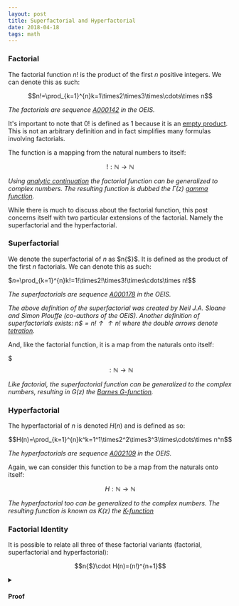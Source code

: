 ```yaml
---
layout: post
title: Superfactorial and Hyperfactorial
date: 2018-04-18
tags: math
---
```

### Factorial
The factorial function $n!$ is the product of the first $n$ positive integers. We can denote this as such:

$$n!=\prod_{k=1}^{n}k=1\times2\times3\times\cdots\times n$$

*The factorials are sequence [A000142](https://oeis.org/A000142) in the OEIS.*

It's important to note that $0!$ is defined as $1$ because it is an [empty product](https://en.wikipedia.org/wiki/Empty_product). This is not an arbitrary definition and in fact simplifies many formulas involving factorials.

The function is a mapping from the natural numbers to itself:

$$!:\mathbb{N}\rightarrow\mathbb{N}$$

*Using [analytic continuation](https://en.wikipedia.org/wiki/Analytic_continuation) the factorial function can be generalized to complex numbers. The resulting function is dubbed the $\Gamma(z)$ [gamma function](https://en.wikipedia.org/wiki/Gamma_function).*

While there is much to discuss about the factorial function, this post concerns itself with two particular extensions of the factorial. Namely the superfactorial and the hyperfactorial.

<!--more-->

### Superfactorial
We denote the superfactorial of $n$ as $n{$}$. It is defined as the product of the first $n$ factorials. We can denote this as such:

$$n$=\prod_{k=1}^{n}k!=1!\times2!\times3!\times\cdots\times n!$$

*The superfactorials are sequence [A000178](https://oeis.org/A000178) in the OEIS.*

*The above definition of the superfactorial was created by Neil J.A. Sloane and Simon Plouffe (co-authors of the OEIS). Another definition of superfactorials exists: $n{\$}=n!\uparrow\uparrow n!$ where the double arrows denote [tetration](https://en.wikipedia.org/wiki/Tetration).*

And, like the factorial function, it is a map from the naturals onto itself:

$$$:\mathbb{N}\rightarrow\mathbb{N}$$

*Like factorial, the superfactorial function can be generalized to the complex numbers, resulting in $G(z)$ the [Barnes G-function](https://en.wikipedia.org/wiki/Barnes_G-function).*

### Hyperfactorial
The hyperfactorial of $n$ is denoted $H(n)$ and is defined as so:

$$H(n)=\prod_{k=1}^{n}k^k=1^1\times2^2\times3^3\times\cdots\times n^n$$

*The hyperfactorials are sequence [A002109](https://oeis.org/A002109) in the OEIS.*

Again, we can consider this function to be a map from the naturals onto itself:

$$H:\mathbb{N}\rightarrow\mathbb{N}$$

*The hyperfactorial too can be generalized to the complex numbers. The resulting function is known as $K(z)$ the [K-function](https://en.wikipedia.org/wiki/K-function)*

### Factorial Identity
It is possible to relate all three of these factorial variants (factorial, superfactorial and hyperfactorial):

$$n{$}\cdot H(n)=(n!)^{n+1}$$

<details>
<summary><h4 class="inline">Proof</h4></summary>

We can prove the above statement, which we'll call $P(n)$, by induction. First we must show that if $P(n)$ then $P(n+1)$:

$$P(n)\equiv n{$}\cdot H(n)=(n!)^{n+1}$$

First we multiply both sides of the equation by $(n+1)!(n+1)^{n+1}$:

$$(n+1)!(n+1)^{n+1}n{$}\cdot H(n)=(n!)^{n+1} (n+1)!(n+1)^{n+1}$$

Next we notice that $n{\$}(n+1)!=(n+1){\$}$:

$$(n+1){$}\cdot H(n)(n+1)^{n+1}=(n!)^{n+1} (n+1)!(n+1)^{n+1}$$

Now we notice that $H(n)(n+1)^{n+1}=H(n+1)$:

$$(n+1){$}\cdot H(n+1)=(n!)^{n+1} (n+1)!(n+1)^{n+1}$$

We're done with the right hand side, now let's deal with the $(n!)^{n+1} (n+1)!$ factors on the right hand side:

$$\begin{align}
(n!)^{n+1} (n+1)!&=(n!)^{n+1} (n)!(n+1)\\
&=(n!)^{n+2}(n+1)\\
\end{align}$$

Plugging this back into the original equation we can see:

$$\begin{align}
(n+1){$}\cdot H(n+1)&=(n!)^{n+2}(n+1)(n+1)^{n+1}\\
&=(n!)^{n+2}(n+1)^{n+2}\\
&=(n+1)!^{n+2}
\end{align}$$

$$P(n+1)\equiv(n+1){$}\cdot H(n+1)=(n+1)!^{n+2}$$

We just proved that if $P(n)$ being true means $P(n+1)$ is also true:

$$P(n)\implies P(n+1)$$

Now, because $P(1)$ is true:

$$\begin{align}
P(1)&\equiv 1{$}\cdot H(1)=(1!)^{1+1}\\
&\equiv1=1\\
&\equiv T
\end{align}$$

This means that $P(1+1)=P(2)$ is true, which means $P(3)$ is true and so on. Thus by induction:

$$n{$}\cdot H(n)=(n!)^{n+1}$$
